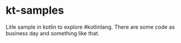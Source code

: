 # kt-samples

Litle sample in kotlin to explore #kotlinlang.
There are some code as business day and something like that.
